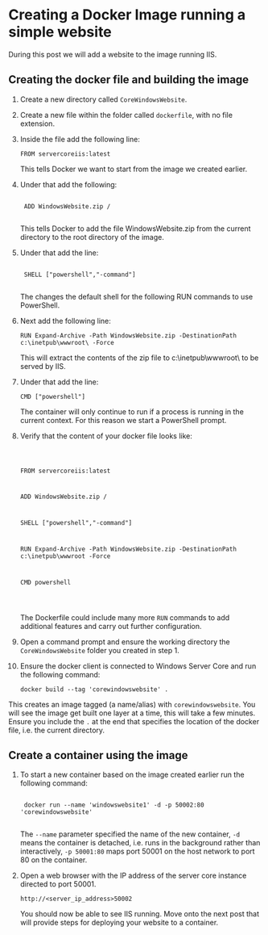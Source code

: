 # Creating a Docker Image running a simple website
During this post we will add a website to the image running IIS.

## Creating the docker file and building the image
1. Create a new directory called ```CoreWindowsWebsite```.
2. Create a new file within the folder called ```dockerfile```, with no file extension.
3. Inside the file add the following line:

    <code>FROM servercoreiis:latest</code>
    
    This tells Docker we want to start from the image we created earlier.
    
4. Under that add the following:

    <code>
    ADD WindowsWebsite.zip /
    </code>

    This tells Docker to add the file WindowsWebsite.zip from the current directory to the root directory of the  image.

5. Under that add the line:

    <code>
    SHELL ["powershell","-command"]
    </code>

    The changes the default shell for the following RUN commands to use PowerShell.

6. Next add the following line:

    <code>RUN Expand-Archive -Path WindowsWebsite.zip  -DestinationPath c:\inetpub\wwwroot\ -Force</code>

    This will extract the contents of the zip file to  c:\inetpub\wwwroot\ to be served by IIS.

7. Under that add the line:

    <code>CMD ["powershell"]</code>
    
    The container will only continue to run if a process is running in the current context. For this reason we start a PowerShell prompt.
    
8. Verify that the content of your docker file looks like:

    <code>
   
   FROM servercoreiis:latest

    ADD WindowsWebsite.zip /

    SHELL ["powershell","-command"]

    RUN Expand-Archive -Path WindowsWebsite.zip  -DestinationPath c:\inetpub\wwwroot -Force

    CMD powershell 
        
    </code>
    
    The Dockerfile could include many more ```RUN``` commands to add additional features and carry out further configuration.

9. Open a command prompt and ensure the working directory the ```CoreWindowsWebsite``` folder you created in step 1.

10. Ensure the docker client is connected to Windows Server Core and run the following command:

    <code>docker build --tag 'corewindowswebsite' .</code> 

This creates an image tagged (a name/alias) with ```corewindowswebsite```. You will see the image get built one layer at a time, this will take a few minutes. Ensure you include the ```.``` at the end that specifies the location of the docker file, i.e. the current directory.

## Create a container using the image
1. To start a new container based on the image created earlier run the following command:

    <code>
    docker run --name 'windowswebsite1' -d -p 50002:80 'corewindowswebsite'
    </code>
    
    The ```--name``` parameter specified the name of the new container, ```-d``` means the container is detached, i.e. runs in the background rather than interactively, ```-p 50001:80``` maps port 50001 on the host network to port 80 on the container.
    
2. Open a web browser with the IP address of the server core instance directed to port 50001.

    <code>http://&lt;server_ip_address&gt;50002</code>

    You should now be able to see IIS running. Move onto the next post that will provide steps for deploying your website to a container.